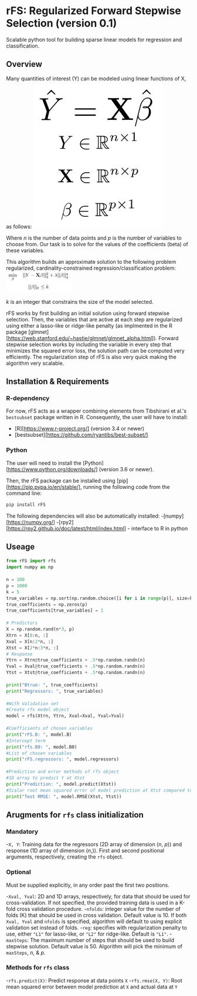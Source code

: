# rFS: Regularized Forward Stepwise Selection (version 0.1)
Scalable python tool for building sparse linear models for regression and classification. 

## Overview 

Many quantities of interest (Y) can be modeled using linear functions of X, as follows: 
![The Linear Model](linmodel.jpg)

Where *n* is the number of data points and *p* is the number of variables to choose from. Our task is to solve for the values of the coefficients (beta) of these variables. 

This algorithm builds an approximate solution to the following problem regularized, cardinality-constrained regression/classification problem: 
![Regularized Best Subset Selection](regbestsubset.jpg)

*k* is an integer that constrains the size of the model selected. 

rFS works by first building an initial solution using forward stepwise selection. Then, the variables that are active at each step are regularized using either a lasso-like or ridge-like penalty (as implmented in the R package [glmnet][https://web.stanford.edu/~hastie/glmnet/glmnet_alpha.html]). Forward stepwise selection works by including the variable in every step that minimizes the squared error loss, the solution path can be computed very efficiently. The regularization step of rFS is also very quick making the algorithm very scalable. 

## Installation & Requirements 

### R-dependency 
For now, rFS acts as a wrapper combining elements from Tibshirani et al.'s `bestsubset` package written in R. Consequently, the user will have to install: 
- [R][https://www.r-project.org/] (version 3.4 or newer)
- [bestsubset][https://github.com/ryantibs/best-subset/]

### Python 
The user will need to install the [Python][https://www.python.org/downloads/] (version 3.6 or newer).

Then, the rFS package can be installed using [pip][https://pip.pypa.io/en/stable/], running the following code from the command line: 

```bash 
pip install rFS
``` 
The following dependencies will also be automatically installed: 
-[numpy][https://numpy.org/]
-[rpy2][https://rpy2.github.io/doc/latest/html/index.html] - interface to R in python 
## Useage 

```python 
from rFS import rfs 
import numpy as np 

n = 100
p = 1000
k = 5
true_variables = np.sort(np.random.choice([i for i in range(p)], size=k, replace=False))
true_coefficients = np.zeros(p)
true_coefficients[true_variables] = 1

# Predictors
X = np.random.rand(n*3, p)
Xtrn = X[0:n, :]
Xval = X[n:2*n, :]
Xtst = X[2*n:3*n, :]
# Response
Ytrn = Xtrn@true_coefficients + .5*np.random.randn(n)
Yval = Xval@true_coefficients + .5*np.random.randn(n)
Ytst = Xtst@true_coefficients + .5*np.random.randn(n)		

print("Btrue: ", true_coefficients)
print("Regressors: ", true_variables)

#With Validation set 
#Create rfs model object 
model = rfs(Xtrn, Ytrn, Xval=Xval, Yval=Yval)

#Coefficients of chosen variables 
print("rFS.B: ", model.B)
#Intercept term 
print("rfs.B0: ", model.B0)
#List of chosen variables 
print("rFS.regressors: ", model.regressors)

#Prediction and error methods of rfs object  
#1D array to predict Y at Xtst 
print("Prediction: ", model.predict(Xtst))
#Scalar root mean squared error of model prediction at Xtst compared to actual value at Ytst 
print("Test RMSE: ", model.RMSE(Xtst, Ytst))

```

## Arugments for `rfs` class initialization

### Mandatory 

-`X, Y`: Training data for the regressors (2D array of dimension (*n*, *p*)) and response (1D array of dimension (*n*,)). First and second positional arguments, respectively, creating the `rfs` object. 

### Optional  

Must be supplied explicitly, in any order past the first two positions. 

-`Xval, Yval`: 2D and 1D arrays, respectively, for data that should be used for cross-validation. If not specified, the provided training data is used in a K-fold cross validation procedure. 
-`nfolds`: integer value for the number of folds (K) that should be used in cross validation. Default value is 10. If both `Xval, Yval` and `nfolds` is specified, algorithm will default to using explicit validation set instead of folds. 
-`reg`: specifies with regularization penalty to use, either `"L1"` for lasso-like, or `"L2"` for ridge-like. Default is `"L1"`.
-`maxSteps`: The maximum number of steps that should be used to build stepwise solution. Default value is 50. Algorithm will pick the minimum of `maxSteps`, *n*, & *p*. 

### Methods for `rfs` class

-`rfs.predict(X)`: Predict response at data points `X`
-`rfs.rmse(X, Y)`: Root mean squared error between model prediction at `X` and actual data at `Y`